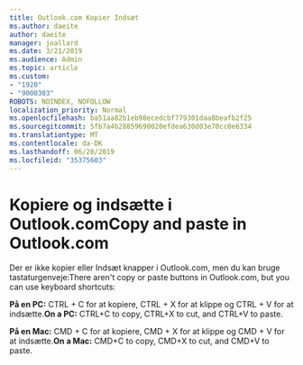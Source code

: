 ```yaml
---
title: Outlook.com Kopier Indsæt
ms.author: daeite
author: daeite
manager: joallard
ms.date: 3/21/2019
ms.audience: Admin
ms.topic: article
ms.custom:
- "1920"
- "9000303"
ROBOTS: NOINDEX, NOFOLLOW
localization_priority: Normal
ms.openlocfilehash: ba51aa82b1eb98ecedcbf779301daa8beafb2f25
ms.sourcegitcommit: 5fb7a4b28859690020efdea630d03e70cc0e6334
ms.translationtype: MT
ms.contentlocale: da-DK
ms.lasthandoff: 06/28/2019
ms.locfileid: "35375603"
---
```

# <a name="copy-and-paste-in-outlookcom"></a><span data-ttu-id="8ebce-102">Kopiere og indsætte i Outlook.com</span><span class="sxs-lookup"><span data-stu-id="8ebce-102">Copy and paste in Outlook.com</span></span>

<span data-ttu-id="8ebce-103">Der er ikke kopier eller Indsæt knapper i Outlook.com, men du kan bruge tastaturgenveje:</span><span class="sxs-lookup"><span data-stu-id="8ebce-103">There aren't copy or paste buttons in Outlook.com, but you can use keyboard shortcuts:</span></span>

<span data-ttu-id="8ebce-104">**På en PC:** CTRL + C for at kopiere, CTRL + X for at klippe og CTRL + V for at indsætte.</span><span class="sxs-lookup"><span data-stu-id="8ebce-104">**On a PC:** CTRL+C to copy, CTRL+X to cut, and CTRL+V to paste.</span></span>

<span data-ttu-id="8ebce-105">**På en Mac:** CMD + C for at kopiere, CMD + X for at klippe og CMD + V for at indsætte.</span><span class="sxs-lookup"><span data-stu-id="8ebce-105">**On a Mac:** CMD+C to copy, CMD+X to cut, and CMD+V to paste.</span></span>